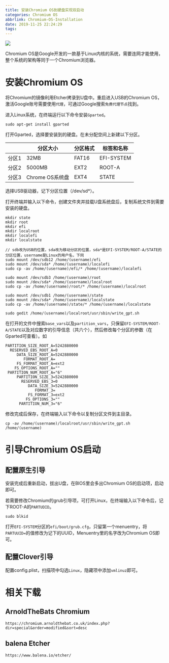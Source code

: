 ```yaml
---
title: 安装Chromium OS到硬盘实现双启动
categories: Chromium OS
abbrlink: Chromium-OS-Installation
date: 2019-11-25 22:24:29
tags:
---
```


![](https://tva1.sinaimg.cn/large/006y8mN6ly1g9apspq7y8j30u00mijs7.jpg)

Chromium OS是Google开发的一款基于Linux内核的系统，需要连网才能使用，整个系统的架构等同于一个Chromium浏览器。

<!-- more -->

# 安装Chromium OS

将Chromium的镜像利用Etcher拷录到U盘中。重启进入USB的Chromium OS，激活Google账号需要使用`代理`，可通过Google搜索`免费代理节点`找到。

进入Linux系统，在终端运行以下命令安装`Gparted`。

```
sudo apt-get install gparted
```

打开Gparted，选择要安装到的硬盘。在未分配空间上新建以下分区。

|       |    分区大小     | 分区格式 | 标签和名称 |
| ----- | --------------- | -------- | ---------- |
| 分区1 |      32MB       |  FAT16   | EFI-SYSTEM |
| 分区2 |     5000MB      |   EXT2   |   ROOT-A   |
| 分区3 | Chrome OS系统盘 |   EXT4   |   STATE    |

选择USB驱动器，记下分区位置（/dev/sd*）。

打开终端并输入以下命令，创建文件夹并挂载U盘系统盘后，复制系统文件到需要安装的硬盘。

```
mkdir state
mkdir root
mkdir efi
mkdir localroot
mkdir localefi
mkdir localstate

// sdb改为USB的位置，sda改为移动分区的位置，sda*是EFI-SYSTEM/ROOT-A/STATE的分区位置，username是Linux的用户名，下同
sudo mount /dev/sdb12 /home/(username)/efi
sudo mount /dev/sda* /home/(username)/localefi
sudo cp -av /home/(username)/efi/* /home/(username)/localefi

sudo mount /dev/sdb3 /home/(username)/root
sudo mount /dev/sda* /home/(username)/localroot
sudo cp -av /home/(username)/root/* /home/(username)/localroot

sudo mount /dev/sdb1 /home/(username)/state
sudo mount /dev/sda* /home/(username)/localstate
sudo cp -av /home/(username)/state/* /home/(username)/localstate

sudo gedit /home/(username)/localroot/usr/sbin/write_gpt.sh
```

在打开的文件中搜索`base_vars`以及`partition_vars`，只保留`EFI-SYSTEM/ROOT-A/STATE`以及对应数字的引导信息（共六个），然后修改每个分区的参数（在Gparted可查看）。如

```
PARTITION_SIZE_ROOT_A=5242880000
  RESERVED_EBS_ROOT_A=0
     DATA_SIZE_ROOT_A=5242880000
        FORMAT_ROOT_A=
     FS_FORMAT_ROOT_A=ext2
    FS_OPTIONS_ROOT_A=""
 PARTITION_NUM_ROOT_A="6"
     PARTITION_SIZE_3=5242880000
       RESERVED_EBS_3=0
          DATA_SIZE_3=5242880000
             FORMAT_3=
          FS_FORMAT_3=ext2
         FS_OPTIONS_3=""
      PARTITION_NUM_3="6"
```

修改完成后保存，在终端输入以下命令以复制分区文件到主目录。

```
cp -av /home/(username)/localroot/usr/sbin/write_gpt.sh /home/(username)
```

# 引导Chromium OS启动

## 配置原生引导

安装完成后重新启动，拔出U盘，在BIOS里会多出Chromium OS的启动项，启动即可。

若需要修改Chromium的grub引导项，可打开Linux，在终端输入以下命令后，记下ROOT-A的`PARTUDID`。

```
sudo blkid
```

打开`EFI-SYSTEM`分区的`efi/boot/grub.cfg`，只留第一个menuentry，将`PARTUUID=`的值修改为记下的UUID，Menuentry里的名字改为Chromium OS即可。

## 配置Clover引导

配置config.plist，扫描项中勾选`Linux`，隐藏项中添加`vmlinuz`即可。

# 相关下载

## ArnoldTheBats Chromium

```
https://chromium.arnoldthebat.co.uk/index.php?dir=special&order=modified&sort=desc
```

## balena Etcher

```
https://www.balena.io/etcher/
```
